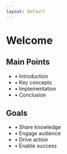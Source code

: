 ```yaml
---
layout: default
---
```


# Welcome

<div class="grid grid-cols-2 gap-8 mt-8">
  <div>
    <h2 class="text-2xl font-bold mb-4 text-blue-600">Main Points</h2>
    <ul class="space-y-2">
      <li>• Introduction</li>
      <li>• Key concepts</li>
      <li>• Implementation</li>
      <li>• Conclusion</li>
    </ul>
  </div>
  <div>
    <h2 class="text-2xl font-bold mb-4 text-blue-600">Goals</h2>
    <ul class="space-y-2">
      <li>• Share knowledge</li>
      <li>• Engage audience</li>
      <li>• Drive action</li>
      <li>• Enable success</li>
    </ul>
  </div>
</div>